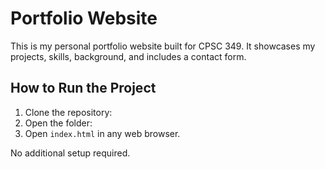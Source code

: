 # Portfolio Website

This is my personal portfolio website built for CPSC 349. It showcases my projects, skills, background, and includes a contact form.

##  How to Run the Project

1. Clone the repository:
2. Open the folder:
3. Open `index.html` in any web browser.

No additional setup required.
